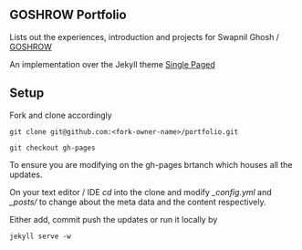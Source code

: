 ## GOSHROW Portfolio

Lists out the experiences, introduction and projects for Swapnil Ghosh / [GOSHROW](https://goshrow.github.io)

An implementation over the Jekyll theme [Single Paged](http://t413.com/SinglePaged)

## Setup

Fork and clone accordingly

```
git clone git@github.com:<fork-owner-name>/portfolio.git
```
```
git checkout gh-pages
```
To ensure you are modifying on the gh-pages brtanch which houses all the updates.

On your text editor / IDE *cd* into the clone and modify *_config.yml* and *_posts/* to change about the meta data and the content respectively. 

Either add, commit push the updates or run it locally by 

```
jekyll serve -w 
```
